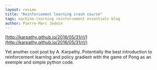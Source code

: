 ```yaml
---
layout: review
title: "Reinforcement learning crash course"
tags: machine-learning reinforcement essentials blog
author: Pierre-Marc Jodoin
---
```


[http://karpathy.github.io/2016/05/31/rl/](http://karpathy.github.io/2016/05/31/rl/)

Yet another cool post by A. Karpathy.  Potentially the best introduction to reinforcement learning and policy gradient with the game of Pong as an exemple and simple python code.
